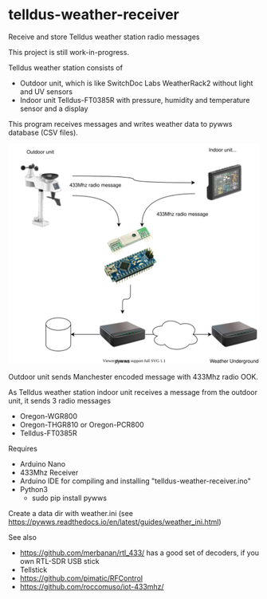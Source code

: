 # telldus-weather-receiver
Receive and store Telldus weather station radio messages

This project is still work-in-progress.

Telldus weather station consists of
 * Outdoor unit, which is like SwitchDoc Labs WeatherRack2 without light and UV sensors
 * Indoor unit Telldus-FT0385R with pressure, humidity and temperature sensor and a display

This program receives messages and writes weather data to pywws database (CSV files).

![Img](img/telldus-receiver.drawio.svg)

Outdoor unit sends Manchester encoded message with 433Mhz radio OOK.

As Telldus weather station indoor unit receives a message from the outdoor unit,
 it sends 3 radio messages
 * Oregon-WGR800
 * Oregon-THGR810 or Oregon-PCR800
 * Telldus-FT0385R

Requires
 * Arduino Nano
 * 433Mhz Receiver
 * Arduino IDE for compiling and installing "telldus-weather-receiver.ino"
 * Python3
    * sudo pip install pywws

Create a data dir with weather.ini (see https://pywws.readthedocs.io/en/latest/guides/weather_ini.html)

See also
- https://github.com/merbanan/rtl_433/ has a good set of decoders, if you own RTL-SDR USB stick
- Tellstick
- https://github.com/pimatic/RFControl
- https://github.com/roccomuso/iot-433mhz/
